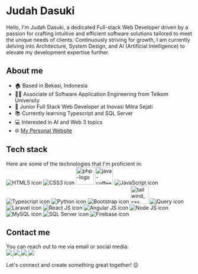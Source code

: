 # Judah Dasuki
Hello, I'm Judah Dasuki, a dedicated Full-stack Web Developer driven by a passion for crafting intuitive and efficient software solutions tailored to meet the unique needs of clients. Continuously striving for growth, I am currently delving into Architecture, System Design, and AI (Artificial Intelligence) to elevate my development expertise further.

## About me
- 🏠 Based in Bekasi, Indonesia
- 👨‍🎓 Associate of Software Application Engineering from Telkom University
- 💼 Junior Full Stack Web Developer at Inovasi Mitra Sejati
- 📚 Currently learning Typescript and SQL Server
- 💻 Interested in AI and Web 3 topics
- 🌐 <a href="https://judahdasuki.netlify.app/">My Personal Website</a>

## Tech stack
Here are some of the technologies that I'm proficient in: <br>
![HTML5 icon](https://img.icons8.com/color/48/000000/html-5--v1.png)
![CSS3 icon](https://img.icons8.com/color/48/000000/css3.png)
<img width="48" height="48" src="https://img.icons8.com/officel/80/php-logo.png" alt="php-logo"/>
<img width="48" height="48" src="https://img.icons8.com/color/48/java-coffee-cup-logo--v1.png" alt="java-coffee-cup-logo--v1"/>
![JavaScript icon](https://img.icons8.com/color/48/000000/javascript--v1.png)
![Typescript icon](https://img.icons8.com/color/48/000000/typescript)
![Python icon](https://img.icons8.com/color/48/000000/python)
![Bootstrap icon](https://img.icons8.com/color/48/000000/bootstrap.png)
<img width="48" height="48" src="https://img.icons8.com/fluency/48/tailwind_css.png" alt="tailwind_css"/>
![jQuery icon](https://img.icons8.com/ios-filled/50/000000/jquery.png)
![Laravel icon](https://img.icons8.com/fluency/48/000000/laravel.png)
![React JS icon](https://img.icons8.com/color/48/000000/react-native.png)
![Angular JS icon](https://img.icons8.com/color/48/000000/angularjs)
![Node JS icon](https://img.icons8.com/color/48/000000/nodejs.png)
![MySQL icon](https://img.icons8.com/fluency/48/000000/mysql-logo.png)
![SQL Server icon](https://img.icons8.com/color/48/000000/microsoft-sql-server.png)
![Firebase icon](https://img.icons8.com/color/48/000000/firebase.png)


## Contact me
You can reach out to me via email or social media: <br>
<a href="mailto:judahjmdasuki@gmail.com">
  <img src="https://img.icons8.com/fluency/48/000000/gmail-new.png" />
</a>
<a href="tel:+6281387306360">
  <img src="https://img.icons8.com/color/48/000000/whatsapp--v1.png" />
</a>
<a href="https://twitter.com/judahdskh">
  <img src="https://img.icons8.com/color/48/000000/twitter--v2.png" />
</a>
<a href="https://www.linkedin.com/in/judahdasuki/">
  <img src="https://img.icons8.com/color/48/000000/linkedin.png" />
</a>

Let's connect and create something great together! 😉
